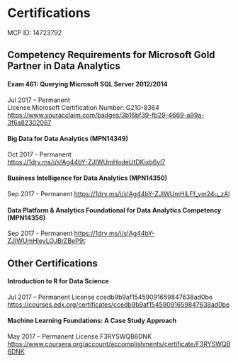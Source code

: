 # Certifications

MCP ID: 14723792

## Competency Requirements for Microsoft Gold Partner in Data Analytics

#### Exam 461: Querying Microsoft SQL Server 2012/2014
Jul 2017 – Permanent   
License Microsoft Certification Number: G210-8364  
https://www.youracclaim.com/badges/3b16bf39-fb29-4669-a99a-3f6a82302067

#### Big Data for Data Analytics (MPN14349)
Oct 2017 - Permanent  
https://1drv.ms/i/s!Ag44bY-ZJIWUmHodeUtDKixb6vl7  

#### Business Intelligence for Data Analytics (MPN14350)
Sep 2017 - Permanent
https://1drv.ms/i/s!Ag44bY-ZJIWUmHiLFf_ym24u_zAl

#### Data Platform & Analytics Foundational for Data Analytics Competency (MPN14356)
Sep 2017 - Permanent
https://1drv.ms/i/s!Ag44bY-ZJIWUmHleyLOJBrZBeP9t


## Other Certifications

#### Introduction to R for Data Science
Jul 2017 – Permanent 
License ccedb9b9af15459091659847638ad0be
https://courses.edx.org/certificates/ccedb9b9af15459091659847638ad0be

#### Machine Learning Foundations: A Case Study Approach
May 2017 – Permanent 
License F3RYSWQB6DNK
https://www.coursera.org/account/accomplishments/certificate/F3RYSWQB6DNK

